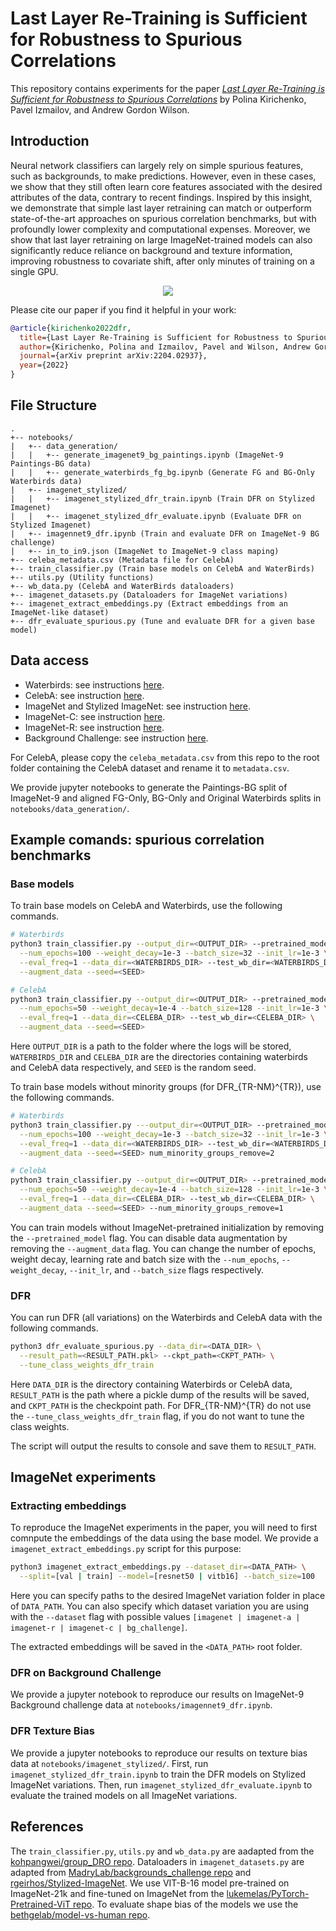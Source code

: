 # Last Layer Re-Training is Sufficient for Robustness to Spurious Correlations

This repository contains experiments for the paper [_Last Layer Re-Training is Sufficient for
Robustness to Spurious Correlations_](https://arxiv.org/abs/2204.02937) by Polina Kirichenko, Pavel Izmailov, and Andrew Gordon Wilson.

## Introduction

Neural network classifiers can largely rely on simple spurious features, such as backgrounds, to make predictions. However, even in these cases, we show that they still often learn core features associated with the desired attributes of the data, contrary to recent findings. 
Inspired by this insight, we demonstrate that simple last layer retraining can match or outperform state-of-the-art approaches on spurious correlation benchmarks, but with profoundly lower complexity and computational expenses. Moreover, we show that last layer retraining on large ImageNet-trained models can also significantly reduce reliance on background and texture information, improving robustness to covariate shift, after only minutes of training on a single GPU.

<p align="center">
  <img src="https://user-images.githubusercontent.com/14368801/162003714-604f91fe-059e-47bf-8462-5ce7e662cec5.png">
</p>

Please cite our paper if you find it helpful in your work:
```bibtex
@article{kirichenko2022dfr,
  title={Last Layer Re-Training is Sufficient for Robustness to Spurious Correlations},
  author={Kirichenko, Polina and Izmailov, Pavel and Wilson, Andrew Gordon},
  journal={arXiv preprint arXiv:2204.02937},
  year={2022}
}
```

## File Structure

```
.
+-- notebooks/
|   +-- data_generation/
|   |   +-- generate_imagenet9_bg_paintings.ipynb (ImageNet-9 Paintings-BG data)
|   |   +-- generate_waterbirds_fg_bg.ipynb (Generate FG and BG-Only Waterbirds data)
|   +-- imagenet_stylized/
|   |   +-- imagenet_stylized_dfr_train.ipynb (Train DFR on Stylized Imagenet)
|   |   +-- imagenet_stylized_dfr_evaluate.ipynb (Evaluate DFR on Stylized Imagenet)
|   +-- imagennet9_dfr.ipynb (Train and evaluate DFR on ImageNet-9 BG challenge)
|   +-- in_to_in9.json (ImageNet to ImageNet-9 class maping)
+-- celeba_metadata.csv (Metadata file for CelebA)
+-- train_classifier.py (Train base models on CelebA and WaterBirds)
+-- utils.py (Utility functions)
+-- wb_data.py (CelebA and WaterBirds dataloaders)
+-- imagenet_datasets.py (Dataloaders for ImageNet variations)
+-- imagenet_extract_embeddings.py (Extract embeddings from an ImageNet-like dataset)
+-- dfr_evaluate_spurious.py (Tune and evaluate DFR for a given base model)
```

## Data access

- Waterbirds: see instructions [here](https://github.com/kohpangwei/group_DRO#waterbirds).
- CelebA: see instruction [here](https://github.com/kohpangwei/group_DRO#celeba).
- ImageNet and Stylized ImageNet: see instruction [here](https://github.com/rgeirhos/Stylized-ImageNet#usage).
- ImageNet-C: see instruction [here](https://github.com/hendrycks/robustness).
- ImageNet-R: see instruction [here](https://github.com/hendrycks/imagenet-r).
- Background Challenge: see instruction [here](https://github.com/MadryLab/backgrounds_challenge).

For CelebA, please copy the `celeba_metadata.csv` from this repo to the root
folder containing the CelebA dataset and rename it to `metadata.csv`.

We provide jupyter notebooks to generate the Paintings-BG split of ImageNet-9
and aligned FG-Only, BG-Only and Original Waterbirds splits in 
`notebooks/data_generation/`.

## Example comands: spurious correlation benchmarks 

### Base models

To train base models on CelebA and Waterbirds, use the following commands.
```bash
# Waterbirds
python3 train_classifier.py --output_dir=<OUTPUT_DIR> --pretrained_model \
  --num_epochs=100 --weight_decay=1e-3 --batch_size=32 --init_lr=1e-3 \
  --eval_freq=1 --data_dir=<WATERBIRDS_DIR> --test_wb_dir=<WATERBIRDS_DIR> \
  --augment_data --seed=<SEED>

# CelebA
python3 train_classifier.py --output_dir=<OUTPUT_DIR> --pretrained_model \
  --num_epochs=50 --weight_decay=1e-4 --batch_size=128 --init_lr=1e-3 \
  --eval_freq=1 --data_dir=<CELEBA_DIR> --test_wb_dir=<CELEBA_DIR> \
  --augment_data --seed=<SEED>
```

Here `OUTPUT_DIR` is a path to the folder where the logs will be stored,
`WATERBIRDS_DIR` and `CELEBA_DIR` are the directories containing waterbirds
and CelebA data respectively, and `SEED` is the random seed.

To train base models without minority groups (for DFR_{TR-NM}^{TR}), use the
following commands.
```bash
# Waterbirds
python3 train_classifier.py ---output_dir=<OUTPUT_DIR> --pretrained_model \
  --num_epochs=100 --weight_decay=1e-3 --batch_size=32 --init_lr=1e-3 \
  --eval_freq=1 --data_dir=<WATERBIRDS_DIR> --test_wb_dir=<WATERBIRDS_DIR> \
  --augment_data --seed=<SEED> num_minority_groups_remove=2

# CelebA
python3 train_classifier.py --output_dir=<OUTPUT_DIR> --pretrained_model \
  --num_epochs=50 --weight_decay=1e-4 --batch_size=128 --init_lr=1e-3 \
  --eval_freq=1 --data_dir=<CELEBA_DIR> --test_wb_dir=<CELEBA_DIR> \
  --augment_data --seed=<SEED> --num_minority_groups_remove=1
```

You can train models without ImageNet-pretrained initialization by removing
the `--pretrained_model` flag.
You can disable data augmentation by removing the `--augment_data` flag.
You can change the number of epochs, weight decay, learning rate and batch size
with the `--num_epochs`, `--weight_decay`, `--init_lr`, and `--batch_size` flags
respectively.

### DFR

You can run DFR (all variations) on the Waterbirds and CelebA data with the 
following commands.

```bash
python3 dfr_evaluate_spurious.py --data_dir=<DATA_DIR> \
  --result_path=<RESULT_PATH.pkl> --ckpt_path=<CKPT_PATH> \
  --tune_class_weights_dfr_train
```

Here `DATA_DIR` is the directory containing Waterbirds or CelebA data,
`RESULT_PATH` is the path where a pickle dump of the results will be saved,
and `CKPT_PATH` is the checkpoint path.
For DFR_{TR-NM}^{TR} do not use the `--tune_class_weights_dfr_train` flag, if you do not
want to tune the class weights.

The script will output the results to console and save them to `RESULT_PATH`.

## ImageNet experiments

### Extracting embeddings 

To reproduce the ImageNet experiments in the paper, you will need to first comnpute
the embeddings of the data using the base model. 
We provide a `imagenet_extract_embeddings.py` script for this purpose:

```bash
python3 imagenet_extract_embeddings.py --dataset_dir=<DATA_PATH> \
  --split=[val | train] --model=[resnet50 | vitb16] --batch_size=100
```

Here you can specify paths to the desired ImageNet variation folder in place of
`DATA_PATH`.
You can also specify which dataset variation you are using with the `--dataset` flag
with possible values `[imagenet | imagenet-a | imagenet-r | imagenet-c | bg_challenge]`.

The extracted embeddings will be saved in the `<DATA_PATH>` root folder.

### DFR on Background Challenge

We provide a jupyter notebook to reproduce our results on ImageNet-9 Background challenge
data at `notebooks/imagennet9_dfr.ipynb`.

### DFR Texture Bias

We provide a jupyter notebooks to reproduce our results on texture bias
data at `notebooks/imagenet_stylized/`.
First, run `imagenet_stylized_dfr_train.ipynb` to train the DFR models on
Stylized ImageNet variations.
Then, run `imagenet_stylized_dfr_evaluate.ipynb` to evaluate the trained models
on all ImageNet variations.

## References

The `train_classifier.py`, `utils.py` and `wb_data.py` are aadapted from the 
[kohpangwei/group_DRO repo](https://github.com/kohpangwei/group_DRO).
Dataloaders in `imagenet_datasets.py` are adapted from
[MadryLab/backgrounds_challenge repo](https://github.com/MadryLab/backgrounds_challenge)
and 
[rgeirhos/Stylized-ImageNet](https://github.com/rgeirhos/Stylized-ImageNet).
We use VIT-B-16 model pre-trained on ImageNet-21k and fine-tuned on ImageNet from
the [lukemelas/PyTorch-Pretrained-ViT repo](https://github.com/lukemelas/PyTorch-Pretrained-ViT).
To evaluate shape bias of the models we use the [bethgelab/model-vs-human repo](https://github.com/bethgelab/model-vs-human).
